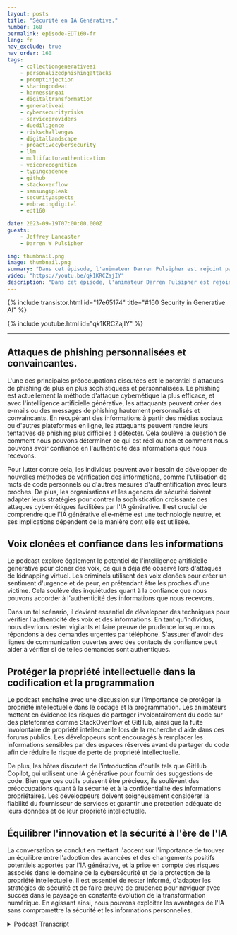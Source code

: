 ```yaml
---
layout: posts
title: "Sécurité en IA Générative."
number: 160
permalink: episode-EDT160-fr
lang: fr
nav_exclude: true
nav_order: 160
tags:
    - collectiongenerativeai
    - personalizedphishingattacks
    - promptinjection
    - sharingcodeai
    - harnessingai
    - digitaltransformation
    - generativeai
    - cybersecurityrisks
    - serviceproviders
    - duediligence
    - riskschallenges
    - digitallandscape
    - proactivecybersecurity
    - llm
    - multifactorauthentication
    - voicerecognition
    - typingcadence
    - github
    - stackoverflow
    - samsungipleak
    - securityaspects
    - embracingdigital
    - edt160

date: 2023-09-19T07:00:00.000Z
guests:
    - Jeffrey Lancaster
    - Darren W Pulsipher

img: thumbnail.png
image: thumbnail.png
summary: "Dans cet épisode, l'animateur Darren Pulsipher est rejoint par Dr Jeffrey Lancaster pour explorer l'intersection entre l'IA générative et la sécurité. La conversation plonge profondément dans les risques potentiels et les défis liés à l'utilisation de l'IA générative dans des activités néfastes, notamment dans le domaine de la cybersécurité."
video: "https://youtu.be/qk1KRCZajIY"
description: "Dans cet épisode, l'animateur Darren Pulsipher est rejoint par Dr Jeffrey Lancaster pour explorer l'intersection entre l'IA générative et la sécurité. La conversation plonge profondément dans les risques potentiels et les défis liés à l'utilisation de l'IA générative dans des activités néfastes, notamment dans le domaine de la cybersécurité."
---
```


<div>
{% include transistor.html id="17e65174" title="#160 Security in Generative AI" %}

{% include youtube.html id="qk1KRCZajIY" %}
</div>

---

## Attaques de phishing personnalisées et convaincantes.

L'une des principales préoccupations discutées est le potentiel d'attaques de phishing de plus en plus sophistiquées et personnalisées. Le phishing est actuellement la méthode d'attaque cybernétique la plus efficace, et avec l'intelligence artificielle générative, les attaquants peuvent créer des e-mails ou des messages de phishing hautement personnalisés et convaincants. En récupérant des informations à partir des médias sociaux ou d'autres plateformes en ligne, les attaquants peuvent rendre leurs tentatives de phishing plus difficiles à détecter. Cela soulève la question de comment nous pouvons déterminer ce qui est réel ou non et comment nous pouvons avoir confiance en l'authenticité des informations que nous recevons.

Pour lutter contre cela, les individus peuvent avoir besoin de développer de nouvelles méthodes de vérification des informations, comme l'utilisation de mots de code personnels ou d'autres mesures d'authentification avec leurs proches. De plus, les organisations et les agences de sécurité doivent adapter leurs stratégies pour contrer la sophistication croissante des attaques cybernétiques facilitées par l'IA générative. Il est crucial de comprendre que l'IA générative elle-même est une technologie neutre, et ses implications dépendent de la manière dont elle est utilisée.

## Voix clonées et confiance dans les informations

Le podcast explore également le potentiel de l'intelligence artificielle générative pour cloner des voix, ce qui a déjà été observé lors d'attaques de kidnapping virtuel. Les criminels utilisent des voix clonées pour créer un sentiment d'urgence et de peur, en prétendant être les proches d'une victime. Cela soulève des inquiétudes quant à la confiance que nous pouvons accorder à l'authenticité des informations que nous recevons.

Dans un tel scénario, il devient essentiel de développer des techniques pour vérifier l'authenticité des voix et des informations. En tant qu'individus, nous devrions rester vigilants et faire preuve de prudence lorsque nous répondons à des demandes urgentes par téléphone. S'assurer d'avoir des lignes de communication ouvertes avec des contacts de confiance peut aider à vérifier si de telles demandes sont authentiques.

## Protéger la propriété intellectuelle dans la codification et la programmation

Le podcast enchaîne avec une discussion sur l'importance de protéger la propriété intellectuelle dans le codage et la programmation. Les animateurs mettent en évidence les risques de partager involontairement du code sur des plateformes comme StackOverflow et GitHub, ainsi que la fuite involontaire de propriété intellectuelle lors de la recherche d'aide dans ces forums publics. Les développeurs sont encouragés à remplacer les informations sensibles par des espaces réservés avant de partager du code afin de réduire le risque de perte de propriété intellectuelle.

De plus, les hôtes discutent de l'introduction d'outils tels que GitHub Copilot, qui utilisent une IA générative pour fournir des suggestions de code. Bien que ces outils puissent être précieux, ils soulèvent des préoccupations quant à la sécurité et à la confidentialité des informations propriétaires. Les développeurs doivent soigneusement considérer la fiabilité du fournisseur de services et garantir une protection adéquate de leurs données et de leur propriété intellectuelle.

## Équilibrer l'innovation et la sécurité à l'ère de l'IA

La conversation se conclut en mettant l'accent sur l'importance de trouver un équilibre entre l'adoption des avancées et des changements positifs potentiels apportés par l'IA générative, et la prise en compte des risques associés dans le domaine de la cybersécurité et de la protection de la propriété intellectuelle. Il est essentiel de rester informé, d'adapter les stratégies de sécurité et de faire preuve de prudence pour naviguer avec succès dans le paysage en constante évolution de la transformation numérique. En agissant ainsi, nous pouvons exploiter les avantages de l'IA sans compromettre la sécurité et les informations personnelles.



<details>
<summary> Podcast Transcript </summary>

<p></p>

</details>
